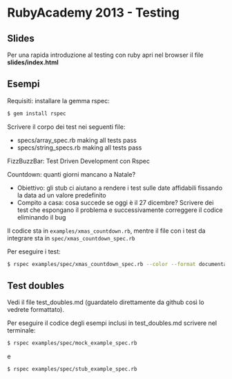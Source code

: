 # RubyAcademy 2013 - Testing


## Slides

Per una rapida introduzione al testing con ruby apri nel browser il file **slides/index.html**


## Esempi

Requisiti: installare la gemma rspec:

```bash
$ gem install rspec
```

Scrivere il corpo dei test nei seguenti file:
  * specs/array_spec.rb making all tests pass
  * specs/string_specs.rb making all tests pass

FizzBuzzBar: Test Driven Development con Rspec

Countdown: quanti giorni mancano a Natale?
  * Obiettivo: gli stub ci aiutano a rendere i test sulle date affidabili fissando la data ad un valore predefinito
  * Compito a casa: cosa succede se oggi è il 27 dicembre? Scrivere dei test che espongano il problema e successivamente correggere il codice eliminando il bug

Il codice sta in ```examples/xmas_countdown.rb```, mentre il file con i test da integrare sta in ```spec/xmas_countdown_spec.rb```

Per eseguire i test:
```bash
$ rspec examples/spec/xmas_countdown_spec.rb --color --format documentation
```




## Test doubles

Vedi il file test_doubles.md (guardatelo direttamente da github così lo vedrete formattato).

Per eseguire il codice degli esempi inclusi in test_doubles.md scrivere nel terminale:

```bash
$ rspec examples/spec/mock_example_spec.rb
```

e

```bash
$ rspec examples/spec/stub_example_spec.rb
```
